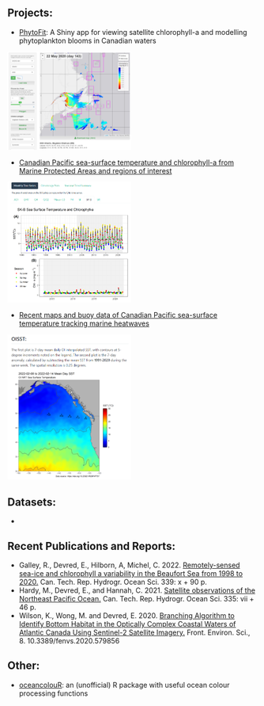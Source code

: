 ## Projects:

* [PhytoFit](https://github.com/BIO-RSG/PhytoFit): A Shiny app for viewing satellite chlorophyll-a and modelling phytoplankton blooms in Canadian waters
<a target="_blank" href="images/screencap01.png">
<img src="images/screencap01.png" alt="Screencap of the PhytoFit app" width="250"/>
</a>

* [Canadian Pacific sea-surface temperature and chlorophyll-a from Marine Protected Areas and regions of interest](https://bio-rsg.github.io/SST_Chla_Report.html)
<a target="_blank" href="images/screencap_sst_chla.png">
<img src="images/screencap_sst_chla.png" alt="Screencap of sea surface temperature and chlorophyll-a time series" width="250"/>
</a>

* [Recent maps and buoy data of Canadian Pacific sea-surface temperature tracking marine heatwaves](https://github.com/BIO-RSG/Pacific_SST_NRT_Monitoring)
<a target="_blank" href="images/screencap_sst_nrt.png">
<img src="images/screencap_sst_nrt.png" alt="Screencap of near-realtime sea surface temperature" width="250"/>
</a>

## Datasets:

*

## Recent Publications and Reports:

* Galley, R., Devred, E., Hilborn, A, Michel, C. 2022. [Remotely-sensed sea-ice and chlorophyll a variability in the Beaufort Sea from 1998 to 2020.](https://waves-vagues.dfo-mpo.gc.ca/Library/41030035.pdf) Can. Tech. Rep. Hydrogr. Ocean Sci. 339: x + 90 p.
* Hardy, M., Devred, E., and Hannah, C. 2021. [Satellite observations of the Northeast Pacific Ocean.](https://waves-vagues.dfo-mpo.gc.ca/Library/4092855x.pdf) Can. Tech. Rep. Hydrogr. Ocean Sci. 335: vii + 46 p.
* Wilson, K., Wong, M. and Devred, E. 2020. [Branching Algorithm to Identify Bottom Habitat in the Optically Complex Coastal Waters of Atlantic Canada Using Sentinel-2 Satellite Imagery.](https://www.frontiersin.org/articles/10.3389/fenvs.2020.579856/full) Front. Environ. Sci., 8. 10.3389/fenvs.2020.579856


## Other:

* [oceancolouR](https://github.com/BIO-RSG/oceancolouR): an (unofficial) R package with useful ocean colour processing functions

